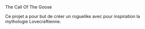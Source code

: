 The Call Of The Goose

Ce projet a pour but de créer un roguelike avec pour inspiration la mythologie Lovecraftienne.
